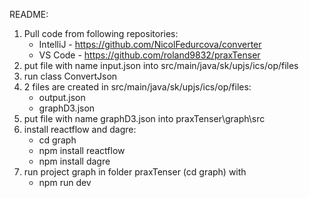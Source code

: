 README:
1. Pull code from following repositories:
	- IntelliJ - https://github.com/NicolFedurcova/converter
	- VS Code - https://github.com/roland9832/praxTenser
2. put file with name input.json into    src/main/java/sk/upjs/ics/op/files
3. run class ConvertJson
4. 2 files are created in src/main/java/sk/upjs/ics/op/files:  
	- output.json
	- graphD3.json
5. put file with name graphD3.json into praxTenser\graph\src
6. install reactflow and dagre:
	- cd graph
	- npm install reactflow
	- npm install dagre
6. run project graph in folder praxTenser (cd graph) with 
	- npm run dev




